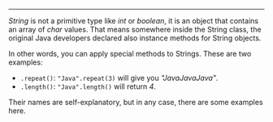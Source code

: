 
***

*String* is not a primitive type like *int* or *boolean*, it is
an object that contains an array
of *char* values. That means somewhere inside the
String class, the original Java developers declared also
instance methods for String objects.

In other words, you can apply special methods to Strings. These are two examples:

- `.repeat()`: `"Java".repeat(3)` will give you *"JavaJavaJava"*.
- `.length()`: `"Java".length()` will return *4*.

Their names are self-explanatory, but in any case, there are some examples here.
